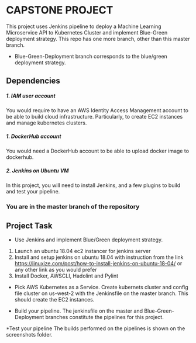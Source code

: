 # CAPSTONE PROJECT
This project uses Jenkins pipeline to deploy a Machine Learning Microservice API to Kubernetes Cluster and implement Blue-Green deployment strategy.
This repo has one more branch, other than this master branch.

* Blue-Green-Deployment branch corresponds to the blue/green deployment strategy.

## Dependencies 
##### 1.  IAM user account
You would require to have an AWS Identity Access Management account to be able to build cloud infrastructure. Particularly, to create EC2 instances and manage kubernetes clusters.

##### 1.  DockerHub account
You would need a DockerHub account to be able to upload docker image to dockerhub.

##### 2. Jenkins on Ubuntu VM
In this project, you will need to install Jenkins, and a few plugins to build and test your pipeline.

### You are in the master branch of the repository

## Project Task
* Use Jenkins and implement Blue/Green deployment strategy.
1.  Launch an ubuntu 18.04 ec2 instancer for jenkins server
2.  Install and setup jenkins on ubuntu 18.04 with instruction from the link https://linuxize.com/post/how-to-install-jenkins-on-ubuntu-18-04/ or any other link as you would prefer
3.  Install Docker, AWSCLI, Hadolint and Pylint

* Pick AWS Kubernetes as a Service.
Create kubernets cluster and config file cluster on us-west-2 with the Jenkinsfile on the master branch. This should create the EC2 instances.

* Build your pipeline.
The jenkinsfile on the master and Blue-Green-Deployment branches constitute the pipelines for this project.

*Test your pipeline
The builds performed on the pipelines is shown on the screenshots folder.



